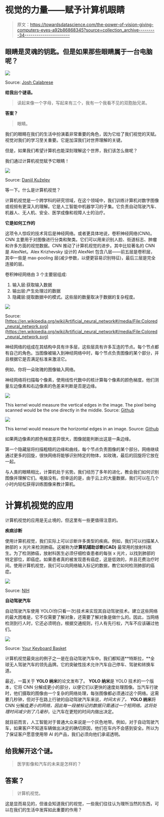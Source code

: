 # 视觉的力量——赋予计算机眼睛

> 原文：<https://towardsdatascience.com/the-power-of-vision-giving-computers-eyes-a92b86868345?source=collection_archive---------34----------------------->

## 眼睛是灵魂的钥匙。但是如果那些眼睛属于一台电脑呢？

![](img/cbc85741445ffdf825859c9a11c58cf0.png)

Source: [Josh Calabrese](https://unsplash.com/@joshcala)

**给我出个谜语。**

> 读起来像一个字母，写起来有三个，我有一个我看不见的双胞胎兄弟。

**答案？**

> 眼睛。

我们的眼睛在我们的生活中扮演着非常重要的角色，因为它给了我们视觉的天赋。视觉对我们的学习至关重要。它是加深我们对世界理解的关键。

但是，如果我们希望计算机也能深刻理解这个世界，我们该怎么做呢？

我们通过计算机视觉赋予它眼睛！

![](img/d67c636e726b7cbb70fea59c4277a09c.png)

Source: [Daniil Kuželev](https://unsplash.com/@kuzelevdaniil)

等一下。什么是计算机视觉？

计算机视觉是一个跨学科的研究领域，在这个领域中，我们训练计算机对数字图像或视频有更深入的理解。它是人工智能中机器学习的子集。它负责自动驾驶汽车、机器人、无人机、安全、医学成像和视障人士的治疗。

**它是如何工作的**

这项令人惊叹的技术背后是神经网络。或者更具体地说，卷积神经网络(CNN)。CNN 主要用于对图像进行分类和聚类。它们可以用来识别人脸、街道标志、肿瘤和许多方面的视觉数据。CNN 推动了计算机视觉的进步。其中比较著名的 CNN 是 AlexNet。Alex Krizhevsky 设计的 AlexNet 包含八层——前五层是卷积层，其中一些是 max-pooling 层(减少参数，以便更容易识别特征)，最后三层是完全连接的层。

卷积神经网络由 3 个主要层组成:

1.  输入层:获取输入数据
2.  输出层:产生处理过的数据
3.  隐藏层:提取数据中的模式。这些层的数量取决于数据的复杂程度。

![](img/1803408d2a244b9e25a561418a7c7812.png)

Source: [https://en.wikipedia.org/wiki/Artificial_neural_network#/media/File:Colored_neural_network.svg](https://en.wikipedia.org/wiki/Artificial_neural_network#/media/File:Colored_neural_network.svg)

神经网络的组成在其结构中具有许多层，这些层具有许多互连的节点。每个节点都有自己的角色。当图像被输入到神经网络中时，每个节点负责图像的某个部分，并且根据它是否满足标准来激活它。

例如，你将一朵玫瑰的图像输入网络。

神经网络将扫描每个像素，使用线性代数中的核计算每个像素的颜色梯度。他们测量左边像素和右边像素的色差来判断是否是边缘。

![](img/778d4b9dfddff710abaf625c93a6399e.png)

This kernel would measure the vertical edges in the image. The pixel being scanned would be the one directly in the middle. Source: [Github](https://www.google.com/url?sa=i&source=images&cd=&ved=2ahUKEwizoLuX4-_lAhUBXawKHeQdCxEQjRx6BAgBEAQ&url=https%3A%2F%2Fmlnotebook.github.io%2Fpost%2FCNN1%2F&psig=AOvVaw2MYX9Od_UuWRo_tJGhT6LH&ust=1574029555293277)

![](img/31937a5faa3e148c834589dd9eb3cdd2.png)

This kernel would measure the horizontal edges in an image. Source: [Github](https://cdn-images-1.medium.com/max/600/0*4Ov9yGk2MCi8C1C1)

如果两边像素的颜色梯度差异很大，图像就能判断出这是一条边缘。

第一个隐藏层将扫描粗糙的边缘和曲线，每个节点负责图像的某个部分。网络继续通过更多的回旋，很快网络将能够识别特定的物体，如玫瑰，最后的回旋将它放在一起。

与人类的眼睛相比，计算机处于劣势。我们经历了多年的进化，教会我们如何识别图像并理解它们。电脑没有。但幸运的是，由于云上的大量数据，我们可以在几个小时内轻松获得训练图像来教计算机。

# **计算机视觉的应用**

计算机视觉的应用是无止境的，但这里有一些更值得注意的。

**疾病诊断**

使用计算机视觉，我们实际上可以诊断许多类型的疾病。例如，我们可以扫描某人肺部的 x 光片来检测肺癌。这被称为**计算机辅助诊断(CAD)** 最常用的放射科医生。为了检测肺癌，放射科医生必须仔细检查患者的每张 x 光片，以找到肺部的特定部位，即癌症。如果患者真的被发现患有癌症，这是低效的，并且花费治疗时间。使用计算机视觉，我们可以向网络输入标记的数据，教它如何检测肺部的癌症。

![](img/12fc0048ae54afb39fc4102ba6789a2f.png)

Source: [NIH](https://www.nih.gov/sites/default/files/news-events/news-releases/2017/20170927-lung-mass.jpg)

**自动驾驶汽车**

自动驾驶汽车使用 YOLO(你只看一次)技术来实现其自动驾驶技术。建立这些网络的最大困难是，它不仅需要了解对象，还需要了解对象是做什么的。因此，当网络检测到行人时，它还必须明白，根据交通规则，行人有先行权，汽车不应该碾过他们。

![](img/e1247812f9155fe408ecd1ec737e61ce.png)

Source: [Your Keyboard Basket](https://www.analyticsinsight.net/wp-content/uploads/2019/01/Object-Detection.jpg)

计算机视觉最突出的例子之一是在自动驾驶汽车中。我们都知道**特斯拉，**全球无人驾驶汽车的领先品牌。它的突破性技术允许汽车自己停车、驾驶和转换车道。

最近，一篇关于 **YOLO 纳米**的论文发布了。 **YOLO 纳米**是 YOLO 技术的一个版本，它将 CNN 分解成更小的部分，以便它们以更快的速度处理图像。当汽车行驶时，他们摄取的图像由一个复杂的网络处理，每张图像都必须通过这个网络。这需要几秒钟，但对于在路上行驶的自动驾驶汽车来说，*时间太长了。* **YOLO 纳米**将 CNN 分解成*更小的网络，因此每一段被标记的数据只需通过一个短网络。*这将处理时间减少到了*几毫秒*，让汽车在更短的时间内做出决定。

就目前而言，人工智能对于普通大众来说是一个灰色地带。例如，对于自动驾驶汽车，如果客户不知道车辆做出决定的确切原因，他们在车内不会感到安全。所以为了保证客户愿意使用带 AI 的产品，我们必须向他们承诺透明。

## 给我解开这个谜。

> 医学影像和汽车的未来是怎样的？

## 答案？

> 计算机视觉。

这是显而易见的，但谁会知道我们的视觉，一些我们往往认为理所当然的东西，可以在我们的生活中发挥如此重要的作用？